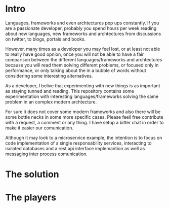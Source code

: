 # Intro
Languages, frameworks and even archtectures pop ups constantly. If you are a passionate developer, probably you spend hours per week reading about new languages, new frameworks and archtectures from discussions on twitter, to blogs, portals and books. 

However, many times as a developer you may feel lost, or at least not able to really have good opnion, once you will not be able to have a fair comparison between the different languages/frameworks and archtectures because you will read them solving different problems, or focused only in performance, or only talking about the in a bubble of words without considering some interesting alternatives.

As a developer, I belive that experimenting with new things is as important as staying tunned and reading. This repository contains some experimentation with interesting languages/frameworks solving the same problem in an complex modern archtecture.

For sure it does not cover some modern frameworks and also there will be some bottle necks in some more specific cases. Please feell free contribute with a request, a comment or any thing. I have setup a bitter chat in order to make it easier our comunication.

Although it may look to a microservice example, the intention is to focus on code implementation of a single responsability services, interacting to isolated databases and a rest api interface implemantion as well as messaging inter process comunication.

# The solution

# The players
